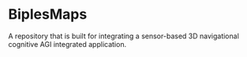 # BiplesMaps
A repository that is built for integrating a sensor-based 3D navigational cognitive AGI integrated application.
